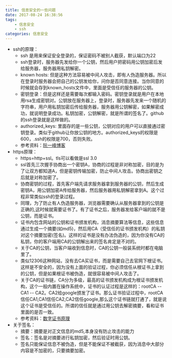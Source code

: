 ```yaml
---
title: 信息安全的一些问题
date: 2017-08-24 16:38:56
tags:
	- 信息安全
	- ssh
categories: 信息安全
---
```


* ssh的原理：
	* ssh 是用来保证安全登录的，保证密码不被别人截获，默认端口为22
	* ssh登录时，服务器先发给你一个公钥，然后用户把密码用公钥加密后发给服务器，服务器用私钥解密。
	* known hosts: 但是这种方法容易被中间人攻击，即有人伪造服务器。所以在登录时服务器会把自己的公钥发给你，问你是否同意连接。当你同意的时候就会存到known_hosts文件中，里面是受信任的服务器的公钥。
	* 密钥登录：但是这样还是需要每次都输入密码。密钥登录就是用户在本地用rsa生成密钥对。公钥放在服务器上，登录时，服务器先发来一个随机的字符串，用户用私钥加密后传给服务器，服务器用公钥解密，如果解密成功，就说明登录成功。私钥加密，公钥解密，就是所谓的签名了。github的ssh登录就是这样做的。
	* authorized_keys: 里面存的是一些公钥，公钥对应的用户可以直接通过密钥登录。类似于github让你放公钥的地方。authorized_keys的权限是600，.ssh的权限是700，否则失败。
	* 参考资料：[阮一峰博客](http://www.ruanyifeng.com/blog/2011/12/ssh_remote_login.html)
* https原理：
	* https=http+ssl。tls可以看做是ssl 3.0
	* ssl首先三次握手协商出一个密钥A，协商的过程是非对称加密，目的是为了让双方都知道A，但是密钥传输加密，防止中间人攻击。协商出密钥之后就是对称加密了。
	* 协商密钥的过程，首先客户端先请求服务器拿到服务器的公钥，然后生成密钥A，用公钥加密A传给服务器，然后服务器用私钥解密拿到A。这个过程非常类似ssh的登录过程。
	* 同理，为了防止有人伪造服务器，浏览器需要确认从服务器拿到的公钥是正确的,这时候就需要证书了。有了证书之后，服务器发给客户端的就不是公钥，而是证书。
	* 证书内包含网站的公钥和证书颁发机构，消息摘要算法等信息，这些信息通过生成一个摘要(如md5)，然后用CA（受信任的证书颁发机构）的私钥对这个摘要加密(签名)。这样的证书是没有办法伪造的，因为你没有CA的私钥，你的客户端用CA的公钥解出来的签名肯定是不对的。
	* 关于CA的公钥，当客户端收到信息时，CA的公钥一般装系统时都在电脑里了。
	* 类似12306这种网站，没有去CA买证书，而是需要自己去官网下根证书。这样是不安全的，因为没有上面的验证过程，你必须信任从根证书上拿到的公钥，但是如果根证书被伪造，就很容易被中间人攻击了。
	* 关于CA的证书链，CA分为多级，最高的证书颁发机构成为根证书颁发机构，这个一般内置在操作系统中，证书的认证过程是这样的：rootCA -- CA1 -- CA2。CA2给google颁发了证书。那么证书验证过程中，rootCA信任CA1,CA1信任CA2,CA2信任google,那么这个证书链就打通了，就是说这个证书是受信任的。所谓的信任就是通过用公钥去解密摘要，看和证书里面的是否一致。
	* 参考资料：[数字证书原理](http://blog.csdn.net/u013424496/article/details/51161370)
* 关于签名：
	* 摘要：摘要是对正文信息的md5,本身没有防止攻击的能力
	* 签名：签名是对摘要进行私钥加密，然后验证时用公钥。
	* 签名只能保证信息不被伪造，但是不能保证不被截获，因为消息中大部分内容是不加密的，只要摘要加密。